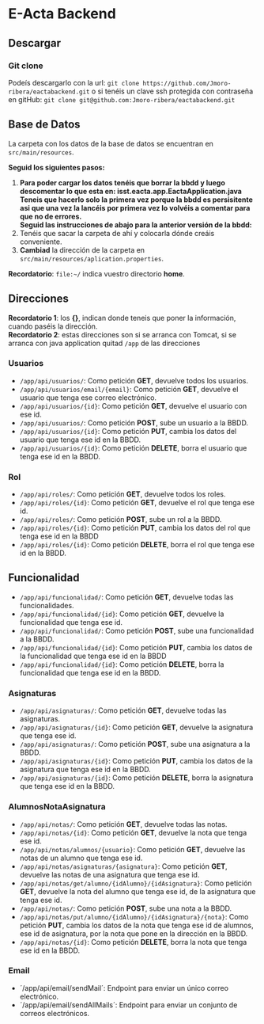 # E-Acta Backend

## Descargar

### Git clone

Podeís descargarlo con la url: `git clone https://github.com/Jmoro-ribera/eactabackend.git` o si tenéis un clave ssh protegida con contraseña en gitHub: `git clone git@github.com:Jmoro-ribera/eactabackend.git`

## Base de Datos

La carpeta con los datos de la base de datos se encuentran en `src/main/resources`.

**Seguid los siguientes pasos:**

1. **Para poder cargar los datos tenéis que borrar la bbdd y luego descomentar lo que esta en: isst.eacta.app.EactaApplication.java**<br/>
**Teneis que hacerlo solo la primera vez porque la bbdd es persisitente asi que una vez la lancéis por primera vez lo volvéis a comentar para que no de errores.**<br/>
**Seguid las instrucciones de abajo para la anterior versión de la bbdd:**
1. Tenéis que sacar la carpeta de ahí y colocarla dónde creáis conveniente.
1. **Cambiad** la dirección de la carpeta en `src/main/resources/aplication.properties`. 

**Recordatorio**: `file:~/` indica vuestro directorio **home**.

## Direcciones

**Recordatorio 1**: los **{}**, indican donde teneis que poner la información, cuando paséis la dirección.<br/>
**Recordatorio 2**: estas direcciones son si se arranca con Tomcat, si se arranca con java application quitad `/app` de las direcciones 
### Usuarios

* `/app/api/usuarios/`: Como petición **GET**, devuelve todos los usuarios.
* `/app/api/usuarios/email/{email}`: Como petición **GET**, devuelve el usuario que tenga ese correo electrónico.
* `/app/api/usuarios/{id}`: Como petición **GET**, devuelve el usuario con ese id.
* `/app/api/usuarios/`: Como petición **POST**, sube un usuario a la BBDD.
* `/app/api/usuarios/{id}`: Como petición **PUT**, cambia los datos del usuario que tenga ese id en la BBDD.
* `/app/api/usuarios/{id}`: Como petición **DELETE**, borra el usuario que tenga ese id en la BBDD.

### Rol

* `/app/api/roles/`: Como petición **GET**, devuelve todos los roles.
* `/app/api/roles/{id}`: Como petición **GET**, devuelve el rol que tenga ese id.
* `/app/api/roles/`: Como petición **POST**, sube un rol a la BBDD.
* `/app/api/roles/{id}`: Como petición **PUT**, cambia los datos del rol que tenga ese id en la BBDD
* `/app/api/roles/{id}`: Como petición **DELETE**, borra el rol que tenga ese id en la BBDD.

## Funcionalidad

* `/app/api/funcionalidad/`: Como petición **GET**, devuelve todas las funcionalidades.
* `/app/api/funcionalidad/{id}`: Como petición **GET**, devuelve la funcionalidad que tenga ese id.
* `/app/api/funcionalidad/`: Como petición **POST**, sube una funcionalidad a la BBDD.
* `/app/api/funcionalidad/{id}`: Como petición **PUT**, cambia los datos de la funcionalidad que tenga ese id en la BBDD
* `/app/api/funcionalidad/{id}`: Como petición **DELETE**, borra la funcionalidad que tenga ese id en la BBDD.

### Asignaturas

* `/app/api/asignaturas/`: Como petición **GET**, devuelve todas las asignaturas.
* `/app/api/asignaturas/{id}`: Como petición **GET**, devuelve la asignatura que tenga ese id.
* `/app/api/asignaturas/`: Como petición **POST**, sube una asignatura a la BBDD.
* `/app/api/asignaturas/{id}`: Como petición **PUT**, cambia los datos de la asignatura que tenga ese id en la BBDD.
* `/app/api/asignaturas/{id}`: Como petición **DELETE**, borra la asignatura que tenga ese id en la BBDD.

### AlumnosNotaAsignatura

* `/app/api/notas/`: Como petición **GET**, devuelve todas las notas.
* `/app/api/notas/{id}`: Como petición **GET**, devuelve la nota que tenga ese id.
* `/app/api/notas/alumnos/{usuario}`: Como petición **GET**, devuelve las notas de un alumno que tenga ese id.
* `/app/api/notas/asignaturas/{asignatura}`: Como petición **GET**, devuelve las notas de una asignatura que tenga ese id.
* `/app/api/notas/get/alumno/{idAlumno}/{idAsignatura}`: Como petición **GET**, devuelve la nota del alumno que tenga ese id, de la asignatura que tenga ese id.
* `/app/api/notas/`: Como petición **POST**, sube una nota a la BBDD.
* `/app/api/notas/put/alumno/{idAlumno}/{idAsignatura}/{nota}`: Como petición **PUT**, cambia los datos de la nota que tenga ese id de alumnos, ese id de asignatura, por la nota que pone en la dirección en la BBDD.
* `/app/api/notas/{id}`: Como petición **DELETE**, borra la nota que tenga ese id en la BBDD.

### Email

* ´/app/api/email/sendMail´: Endpoint para enviar un único correo electrónico.
* ´/app/api/email/sendAllMails´: Endpoint para enviar un conjunto de correos electrónicos.
